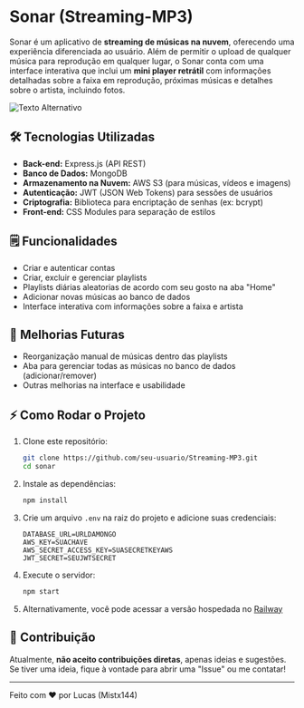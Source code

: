 # Sonar (Streaming-MP3)

Sonar é um aplicativo de **streaming de músicas na nuvem**, oferecendo uma experiência diferenciada ao usuário. Além de permitir o upload de qualquer música para reprodução em qualquer lugar, o Sonar conta com uma interface interativa que inclui um **mini player retrátil** com informações detalhadas sobre a faixa em reprodução, próximas músicas e detalhes sobre o artista, incluindo fotos.

![Texto Alternativo]([https://media.giphy.com/media/XYZ123/giphy.gif](https://media2.giphy.com/media/v1.Y2lkPTc5MGI3NjExam9reWIwY3Z0ZWM3cjczdzJwOWNsNmxrOHU5d2kxbjQxeWxvOHp3diZlcD12MV9pbnRlcm5hbF9naWZfYnlfaWQmY3Q9Zw/yR5A5250tukDK0N8NT/giphy.gif))

## 🛠️ Tecnologias Utilizadas

- **Back-end:** Express.js (API REST)
- **Banco de Dados:** MongoDB
- **Armazenamento na Nuvem:** AWS S3 (para músicas, vídeos e imagens)
- **Autenticação:** JWT (JSON Web Tokens) para sessões de usuários
- **Criptografia:** Biblioteca para encriptação de senhas (ex: bcrypt)
- **Front-end:** CSS Modules para separação de estilos

## 🗒️ Funcionalidades

- Criar e autenticar contas
- Criar, excluir e gerenciar playlists
- Playlists diárias aleatorias de acordo com seu gosto na aba "Home"
- Adicionar novas músicas ao banco de dados
- Interface interativa com informações sobre a faixa e artista

## 🔄 Melhorias Futuras

- Reorganização manual de músicas dentro das playlists
- Aba para gerenciar todas as músicas no banco de dados (adicionar/remover)
- Outras melhorias na interface e usabilidade

## ⚡ Como Rodar o Projeto

1. Clone este repositório:
   ```bash
   git clone https://github.com/seu-usuario/Streaming-MP3.git
   cd sonar
   ```
2. Instale as dependências:
   ```bash
   npm install
   ```
3. Crie um arquivo `.env` na raiz do projeto e adicione suas credenciais:
   ```
   DATABASE_URL=URLDAMONGO
   AWS_KEY=SUACHAVE
   AWS_SECRET_ACCESS_KEY=SUASECRETKEYAWS
   JWT_SECRET=SEUJWTSECRET
   ```
4. Execute o servidor:
   ```bash
   npm start
   ```
5. Alternativamente, você pode acessar a versão hospedada no [Railway](https://streaming-mp3-production.up.railway.app/login)

## 👤 Contribuição

Atualmente, **não aceito contribuições diretas**, apenas ideias e sugestões. Se tiver uma ideia, fique à vontade para abrir uma "Issue" ou me contatar!

---

Feito com ❤ por Lucas (Mistx144)

